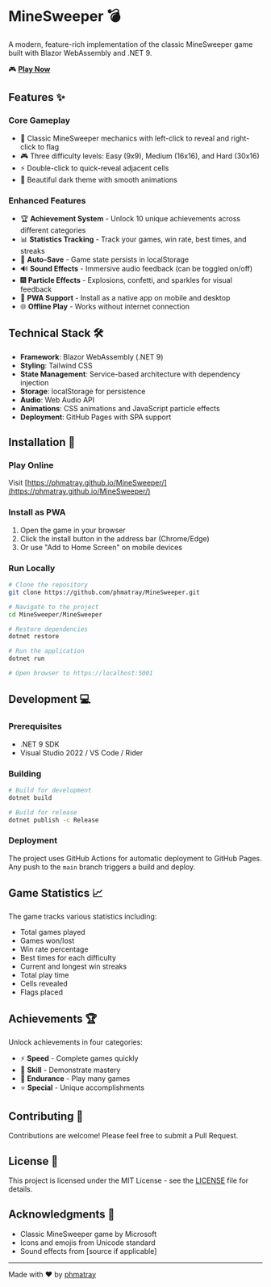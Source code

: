 # MineSweeper 💣

A modern, feature-rich implementation of the classic MineSweeper game built with Blazor WebAssembly and .NET 9.

🎮 **[Play Now](https://phmatray.github.io/MineSweeper/)**

## Features ✨

### Core Gameplay
- 🎯 Classic MineSweeper mechanics with left-click to reveal and right-click to flag
- 🎮 Three difficulty levels: Easy (9x9), Medium (16x16), and Hard (30x16)
- ⚡ Double-click to quick-reveal adjacent cells
- 🎨 Beautiful dark theme with smooth animations

### Enhanced Features
- 🏆 **Achievement System** - Unlock 10 unique achievements across different categories
- 📊 **Statistics Tracking** - Track your games, win rate, best times, and streaks
- 💾 **Auto-Save** - Game state persists in localStorage
- 🔊 **Sound Effects** - Immersive audio feedback (can be toggled on/off)
- 🎆 **Particle Effects** - Explosions, confetti, and sparkles for visual feedback
- 📱 **PWA Support** - Install as a native app on mobile and desktop
- 🌐 **Offline Play** - Works without internet connection

## Technical Stack 🛠️

- **Framework**: Blazor WebAssembly (.NET 9)
- **Styling**: Tailwind CSS
- **State Management**: Service-based architecture with dependency injection
- **Storage**: localStorage for persistence
- **Audio**: Web Audio API
- **Animations**: CSS animations and JavaScript particle effects
- **Deployment**: GitHub Pages with SPA support

## Installation 🚀

### Play Online
Visit [https://phmatray.github.io/MineSweeper/](https://phmatray.github.io/MineSweeper/)

### Install as PWA
1. Open the game in your browser
2. Click the install button in the address bar (Chrome/Edge)
3. Or use "Add to Home Screen" on mobile devices

### Run Locally
```bash
# Clone the repository
git clone https://github.com/phmatray/MineSweeper.git

# Navigate to the project
cd MineSweeper/MineSweeper

# Restore dependencies
dotnet restore

# Run the application
dotnet run

# Open browser to https://localhost:5001
```

## Development 💻

### Prerequisites
- .NET 9 SDK
- Visual Studio 2022 / VS Code / Rider

### Building
```bash
# Build for development
dotnet build

# Build for release
dotnet publish -c Release
```

### Deployment
The project uses GitHub Actions for automatic deployment to GitHub Pages. Any push to the `main` branch triggers a build and deploy.

## Game Statistics 📈

The game tracks various statistics including:
- Total games played
- Games won/lost
- Win rate percentage
- Best times for each difficulty
- Current and longest win streaks
- Total play time
- Cells revealed
- Flags placed

## Achievements 🏆

Unlock achievements in four categories:
- ⚡ **Speed** - Complete games quickly
- 🎯 **Skill** - Demonstrate mastery
- 💪 **Endurance** - Play many games
- ⭐ **Special** - Unique accomplishments

## Contributing 🤝

Contributions are welcome! Please feel free to submit a Pull Request.

## License 📄

This project is licensed under the MIT License - see the [LICENSE](LICENSE) file for details.

## Acknowledgments 🙏

- Classic MineSweeper game by Microsoft
- Icons and emojis from Unicode standard
- Sound effects from [source if applicable]

---

Made with ❤️ by [phmatray](https://github.com/phmatray)